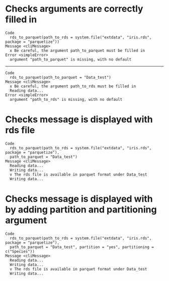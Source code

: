 # Checks arguments are correctly filled in

    Code
      rds_to_parquet(path_to_rds = system.file("extdata", "iris.rds", package = "parquetize"))
    Message <cliMessage>
      x Be careful, the argument path_to_parquet must be filled in
    Error <simpleError>
      argument "path_to_parquet" is missing, with no default

---

    Code
      rds_to_parquet(path_to_parquet = "Data_test")
    Message <cliMessage>
      x Be careful, the argument path_to_rds must be filled in
      Reading data...
    Error <simpleError>
      argument "path_to_rds" is missing, with no default

# Checks message is displayed with rds file

    Code
      rds_to_parquet(path_to_rds = system.file("extdata", "iris.rds", package = "parquetize"),
      path_to_parquet = "Data_test")
    Message <cliMessage>
      Reading data...
      Writing data...
      v The rds file is available in parquet format under Data_test
      Writing data...

# Checks message is displayed with by adding partition and partitioning argument

    Code
      rds_to_parquet(path_to_rds = system.file("extdata", "iris.rds", package = "parquetize"),
      path_to_parquet = "Data_test", partition = "yes", partitioning = c("Species"))
    Message <cliMessage>
      Reading data...
      Writing data...
      v The rds file is available in parquet format under Data_test
      Writing data...

